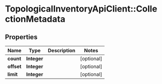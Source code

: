 # TopologicalInventoryApiClient::CollectionMetadata

## Properties
Name | Type | Description | Notes
------------ | ------------- | ------------- | -------------
**count** | **Integer** |  | [optional] 
**offset** | **Integer** |  | [optional] 
**limit** | **Integer** |  | [optional] 


